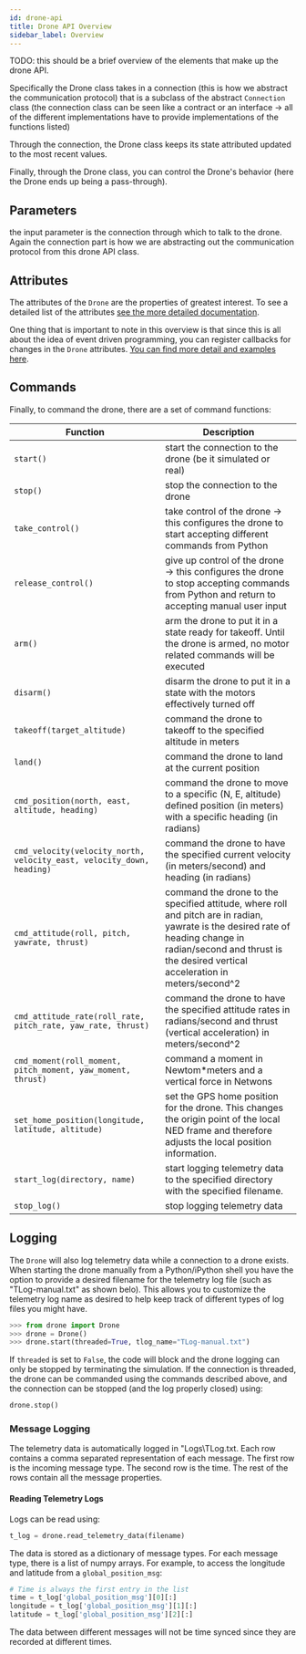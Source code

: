```yaml
---
id: drone-api
title: Drone API Overview
sidebar_label: Overview
---
```


TODO: this should be a brief overview of the elements that make up the drone API.

Specifically the Drone class takes in a connection (this is how we abstract the communication protocol) that is a subclass of the abstract `Connection` class (the connection class can be seen like a contract or an interface -> all of the different implementations have to provide implementations of the functions listed)

Through the connection, the Drone class keeps its state attributed updated to the most recent values.

Finally, through the Drone class, you can control the Drone's behavior (here the Drone ends up being a pass-through).

## Parameters ##

the input parameter is the connection through which to talk to the drone.  Again the connection part is how we are abstracting out the communication protocol from this drone API class.


## Attributes ##

The attributes of the `Drone` are the properties of greatest interest.  To see a detailed list of the attributes [see the more detailed documentation](drone-attributes.md).

One thing that is important to note in this overview is that since this is all about the idea of event driven programming, you can register callbacks for changes in the `Drone` attributes.  [You can find more detail and examples here](drone-attributes.md).

## Commands ##


Finally, to command the drone, there are a set of command functions:

Function | Description
--- | ---
`start()` | start the connection to the drone (be it simulated or real)
`stop()` | stop the connection to the drone
`take_control()` | take control of the drone -> this configures the drone to start accepting different commands from Python
`release_control()` | give up control of the drone -> this configures the drone to stop accepting commands from Python and return to accepting manual user input
`arm()` | arm the drone to put it in a state ready for takeoff.  Until the drone is armed, no motor related commands will be executed
`disarm()` | disarm the drone to put it in a state with the motors effectively turned off
`takeoff(target_altitude)` | command the drone to takeoff to the specified altitude in meters
`land()` | command the drone to land at the current position
`cmd_position(north, east, altitude, heading)` | command the drone to move to a specific (N, E, altitude) defined position (in meters) with a specific heading (in radians)
`cmd_velocity(velocity_north, velocity_east, velocity_down, heading)` | command the drone to have the specified current velocity (in meters/second) and heading (in radians)
`cmd_attitude(roll, pitch, yawrate, thrust)` | command the drone to the specified attitude, where roll and pitch are in radian, yawrate is the desired rate of heading change in radian/second and thrust is the desired vertical acceleration in meters/second^2
`cmd_attitude_rate(roll_rate, pitch_rate, yaw_rate, thrust)` | command the drone to have the specified attitude rates in radians/second and thrust (vertical acceleration) in meters/second^2
`cmd_moment(roll_moment, pitch_moment, yaw_moment, thrust)` | command a moment in Newtom*meters and a vertical force in Netwons
`set_home_position(longitude, latitude, altitude)` | set the GPS home position for the drone.  This changes the origin point of the local NED frame and therefore adjusts the local position information.
`start_log(directory, name)` | start logging telemetry data to the specified directory with the specified filename.
`stop_log()` | stop logging telemetry data

## Logging ##

The `Drone` will also log telemetry data while a connection to a drone exists.  When starting the drone manually from a Python/iPython shell you have the option to provide a desired filename for the telemetry log file (such as "TLog-manual.txt" as shown belo).  This allows you to customize the telemetry log name as desired to help keep track of different types of log files you might have.

```python
>>> from drone import Drone
>>> drone = Drone()
>>> drone.start(threaded=True, tlog_name="TLog-manual.txt")
```

If `threaded` is set to `False`, the code will block and the drone logging can only be stopped by terminating the simulation. If the connection is threaded, the drone can be commanded using the commands described above, and the connection can be stopped (and the log properly closed) using:

```python
drone.stop()
```

### Message Logging

The telemetry data is automatically logged in "Logs\TLog.txt. Each row contains a comma separated representation of each message. The first row is the incoming message type. The second row is the time. The rest of the rows contain all the message properties. 

#### Reading Telemetry Logs

Logs can be read using:

```python
t_log = drone.read_telemetry_data(filename)
```

The data is stored as a dictionary of message types. For each message type, there is a list of numpy arrays. For example, to access the longitude and latitude from a `global_position_msg`:

```python
# Time is always the first entry in the list
time = t_log['global_position_msg'][0][:]
longitude = t_log['global_position_msg'][1][:]
latitude = t_log['global_position_msg'][2][:]
```

The data between different messages will not be time synced since they are recorded at different times.